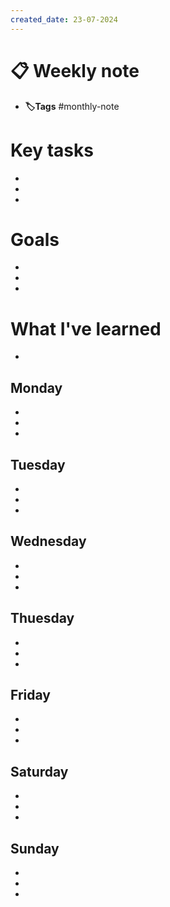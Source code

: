 ```yaml
---
created_date: 23-07-2024
---
```


# 📋 Weekly note
- **🏷️Tags** #monthly-note

# Key tasks
-  
-  
-  

# Goals
-  
-  
-  

# What I've learned
- 


## Monday
- 
- 
- 

## Tuesday
- 
- 
- 

## Wednesday
- 
- 
- 

## Thuesday
- 
- 
- 

## Friday
- 
- 
- 

## Saturday
- 
- 
- 

## Sunday
- 
- 
- 

